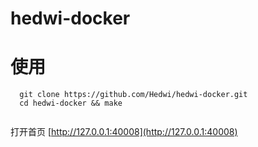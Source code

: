 # hedwi-docker

# 使用

```
  git clone https://github.com/Hedwi/hedwi-docker.git
  cd hedwi-docker && make
  
```
打开首页 [http://127.0.0.1:40008](http://127.0.0.1:40008)


